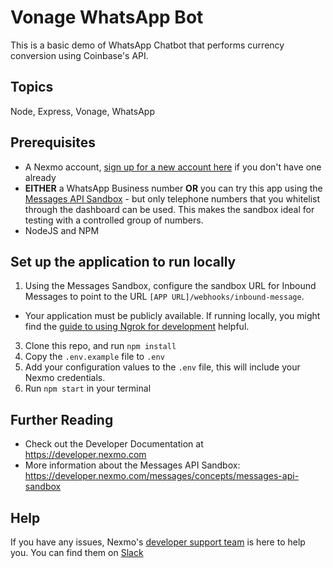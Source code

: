 # Vonage WhatsApp Bot
This is a basic demo of WhatsApp Chatbot that performs currency conversion using Coinbase's API.

## Topics
Node, Express, Vonage, WhatsApp

## Prerequisites

* A Nexmo account, [sign up for a new account here](https://dashboard.nexmo.com/sign-up) if you don't have one already
* **EITHER** a WhatsApp Business number **OR** you can try this app using the [Messages API Sandbox](https://developer.nexmo.com/messages/concepts/messages-api-sandbox) - but only telephone numbers that you whitelist through the dashboard can be used. This makes the sandbox ideal for testing with a controlled group of numbers.
* NodeJS and NPM

## Set up the application to run locally

1. Using the Messages Sandbox, configure the sandbox URL for Inbound Messages to point to the URL `[APP URL]/webhooks/inbound-message`.
  - Your application must be publicly available. If running locally, you might find the [guide to using Ngrok for development](https://developer.nexmo.com/tools/ngrok) helpful.
3. Clone this repo, and run `npm install`
4. Copy the `.env.example` file to `.env`
5. Add your configuration values to the `.env` file, this will include your Nexmo credentials.
6. Run `npm start` in your terminal

## Further Reading

* Check out the Developer Documentation at <https://developer.nexmo.com>
* More information about the Messages API Sandbox: <https://developer.nexmo.com/messages/concepts/messages-api-sandbox>


## Help

If you have any issues, Nexmo's [developer support team](https://mailface.xyz/developers) is here to help you. You can find them on [Slack](https://app.slack.com/client/T24SLSN21/DLUCX7A8G/thread/CB8BKH075-1564343170.005000)